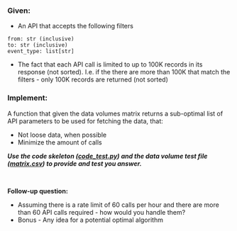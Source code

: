 ### Given:

* An API that accepts the following filters

```
from: str (inclusive)
to: str (inclusive)
event_type: list[str]
```

* The fact that each API call is limited to up to 100K records in its response (not sorted). I.e. if the there are more than 100K that match the filters - only 100K records are returned (not sorted)


### Implement:
A function that given the data volumes matrix returns a sub-optimal list of API parameters to be used for fetching the data, that:
* Not loose data, when possible
* Minimize the amount of calls

**_Use the code skeleton ([code_test.py](./code_test.py)) 
and the data volume test file ([matrix.csv](.matrix.csv)) 
to provide and test you answer._**

<br/>

**Follow-up question:**
* Assuming there is a rate limit of 60 calls per hour and there are more than 60 API calls required - how would you handle them? 
* Bonus - Any idea for a potential optimal algorithm